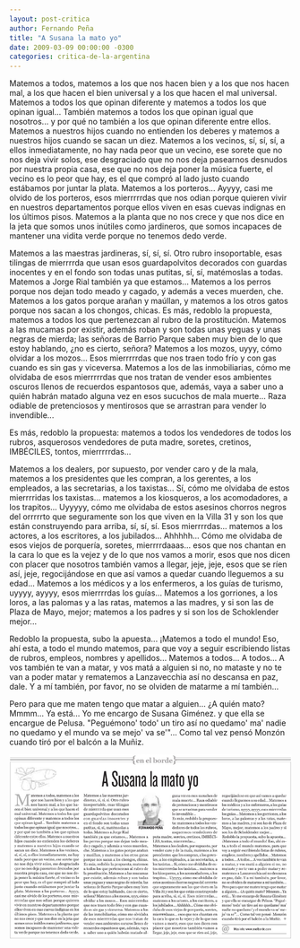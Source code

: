 ```yaml
---
layout: post-critica
author: Fernando Peña
title: "A Susana la mato yo"
date: 2009-03-09 00:00:00 -0300
categories: critica-de-la-argentina
---
```

Matemos a todos, matemos a los que nos hacen bien y a los que nos hacen mal, a los que hacen el bien universal y a los que hacen el mal universal. Matemos a todos los que opinan diferente y matemos a todos los que opinan igual... También matemos a todos los que opinan igual que nosotros... y por qué no también a los que opinan diferente entre ellos. Matemos a nuestros hijos cuando no entienden los deberes y matemos a nuestros hijos cuando se sacan un diez. Matemos a los vecinos, sí, sí, sí, a ellos inmediatamente, no hay nada peor que un vecino, ese sorete que no nos deja vivir solos, ese desgraciado que no nos deja pasearnos desnudos por nuestra propia casa, ese que no nos deja poner la música fuerte, el vecino es lo peor que hay, es el que compró al lado justo cuando estábamos por juntar la plata. Matemos a los porteros... Ayyyy, casi me olvido de los porteros, esos mierrrrrdas que nos odian porque quieren vivir en nuestros departamentos porque ellos viven en esas cuevas indignas en los últimos pisos. Matemos a la planta que no nos crece y que nos dice en la jeta que somos unos inútiles como jardineros, que somos incapaces de mantener una vidita verde porque no tenemos dedo verde.

Matemos a las maestras jardineras, sí, sí, sí. Otro rubro insoportable, esas tilingas de mierrrrda que usan esos guardapolvitos decorados con guardas inocentes y en el fondo son todas unas putitas, sí, sí, matémoslas a todas. Matemos a Jorge Rial también ya que estamos... Matemos a los perros porque nos dejan todo meado y cagado, y además a veces muerden, che. Matemos a los gatos porque arañan y maúllan, y matemos a los otros gatos porque nos sacan a los chongos, chicas. Es más, redoblo la propuesta, matemos a todos los que pertenezcan al rubro de la prostitución. Matemos a las mucamas por existir, además roban y son todas unas yeguas y unas negras de mierda; las señoras de Barrio Parque saben muy bien de lo que estoy hablando, ¿no es cierto, señora? Matemos a los mozos, uyyy, cómo olvidar a los mozos... Esos mierrrrrdas que nos traen todo frío y con gas cuando es sin gas y viceversa. Matemos a los de las inmobiliarias, cómo me olvidaba de esos mierrrrrdas que nos tratan de vender esos ambientes oscuros llenos de recuerdos espantosos que, además, vaya a saber uno a quién habrán matado alguna vez en esos sucuchos de mala muerte... Raza odiable de pretenciosos y mentirosos que se arrastran para vender lo invendible...

Es más, redoblo la propuesta: matemos a todos los vendedores de todos los rubros, asquerosos vendedores de puta madre, soretes, cretinos, IMBÉCILES, tontos, mierrrrrdas...

Matemos a los dealers, por supuesto, por vender caro y de la mala, matemos a los presidentes que les compran, a los gerentes, a los empleados, a las secretarias, a los taxistas... Sí, cómo me olvidaba de estos mierrrridas los taxistas... matemos a los kiosqueros, a los acomodadores, a los trapitos... Uyyyyy, cómo me olvidaba de estos asesinos chorros negros del orrrrrto que seguramente son los que viven en la Villa 31 y son los que están construyendo para arriba, sí, sí, sí. Esos mierrrrdas... matemos a los actores, a los escritores, a los jubilados... Ahhhhh... Cómo me olvidaba de esos viejos de porquería, soretes, mierrrrdaaas... esos que nos chantan en la cara lo que es la vejez y de lo que nos vamos a morir, esos que nos dicen con placer que nosotros también vamos a llegar, jeje, jeje, esos que se ríen así, jeje, regocijándose en que así vamos a quedar cuando lleguemos a su edad... Matemos a los médicos y a los enfermeros, a los guías de turismo, uyyyy, ayyyy, esos mierrrrdas los guías... Matemos a los gorriones, a los loros, a las palomas y a las ratas, matemos a las madres, y si son las de Plaza de Mayo, mejor; matemos a los padres y si son los de Schoklender mejor...

Redoblo la propuesta, subo la apuesta... ¡Matemos a todo el mundo! Eso, ahí esta, a todo el mundo matemos, para que voy a seguir escribiendo listas de rubros, empleos, nombres y apellidos... Matemos a todos... A todos... A vos también te van a matar, y vos matá a alguien si no, no mataste y no te van a poder matar y rematemos a Lanzavecchia así no descansa en paz, dale. Y a mí también, por favor, no se olviden de matarme a mí también...

Pero para que me maten tengo que matar a alguien... ¿A quién mato? Mmmm... Ya está... Yo me encargo de Susana Giménez. y que ella se encargue de Pelusa. "Peguémono' todo' un tiro así no quedamo' ma' nadie no quedamo y el mundo va se mejo' va se'"... Como tal vez pensó Monzón cuando tiró por el balcón a la Muñiz.

[![Captura de la versión impresa del artículo "A Susana la mato yo"](/images/critica/20090309.jpg)](/images/critica/20090309.jpg)
